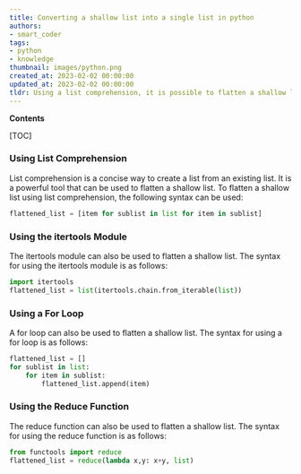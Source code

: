 ```yaml
---
title: Converting a shallow list into a single list in python
authors:
- smart_coder
tags:
- python
- knowledge
thumbnail: images/python.png
created_at: 2023-02-02 00:00:00
updated_at: 2023-02-02 00:00:00
tldr: Using a list comprehension, it is possible to flatten a shallow list in Python by combining all the sub-lists into one list.
---
```


**Contents**

[TOC]

### Using List Comprehension

List comprehension is a concise way to create a list from an existing list. It is a powerful tool that can be used to flatten a shallow list. To flatten a shallow list using list comprehension, the following syntax can be used:

```python
flattened_list = [item for sublist in list for item in sublist]
```

### Using the itertools Module

The itertools module can also be used to flatten a shallow list. The syntax for using the itertools module is as follows:

```python
import itertools
flattened_list = list(itertools.chain.from_iterable(list))
```

### Using a For Loop

A for loop can also be used to flatten a shallow list. The syntax for using a for loop is as follows:

```python
flattened_list = []
for sublist in list:
    for item in sublist:
        flattened_list.append(item)
```

### Using the Reduce Function

The reduce function can also be used to flatten a shallow list. The syntax for using the reduce function is as follows:

```python
from functools import reduce
flattened_list = reduce(lambda x,y: x+y, list)
```
